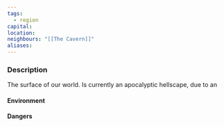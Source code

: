 ```yaml
---
tags:
  - region
capital: 
location: 
neighbours: "[[The Cavern]]"
aliases:
---
```


### Description

The surface of our world. Is currently an apocalyptic hellscape, due to an

#### Environment

#### Dangers
